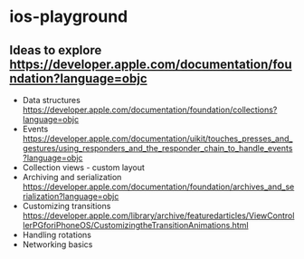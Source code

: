 # ios-playground

## Ideas to explore https://developer.apple.com/documentation/foundation?language=objc
* Data structures https://developer.apple.com/documentation/foundation/collections?language=objc
* Events https://developer.apple.com/documentation/uikit/touches_presses_and_gestures/using_responders_and_the_responder_chain_to_handle_events?language=objc
* Collection views - custom layout
* Archiving and serialization https://developer.apple.com/documentation/foundation/archives_and_serialization?language=objc
* Customizing transitions https://developer.apple.com/library/archive/featuredarticles/ViewControllerPGforiPhoneOS/CustomizingtheTransitionAnimations.html
* Handling rotations
* Networking basics 
